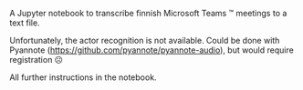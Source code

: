 A Jupyter notebook to transcribe finnish Microsoft Teams :tm: meetings to a text file.

Unfortunately, the actor recognition is not available.  Could be done with Pyannote (https://github.com/pyannote/pyannote-audio), but would require registration :frowning_face:

All further instructions in the notebook.
